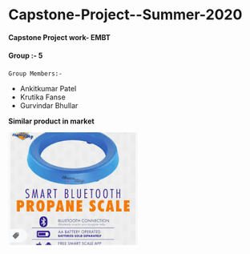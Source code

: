 # Capstone-Project--Summer-2020
#### Capstone Project work- EMBT
#### Group :- 5
    Group Members:- 
   - Ankitkumar Patel 
   - Krutika Fanse
   - Gurvindar Bhullar

**Similar product in market**


[![image](https://github.com/ankitpatel9300/Capstone-Project--Summer-2020/blob/master/Screenshot%20from%202020-06-28%2017-10-08.png)](https://www.amazon.ca/Flame-King-Smart-Propane-Scale/dp/B07NRC2W4C)


